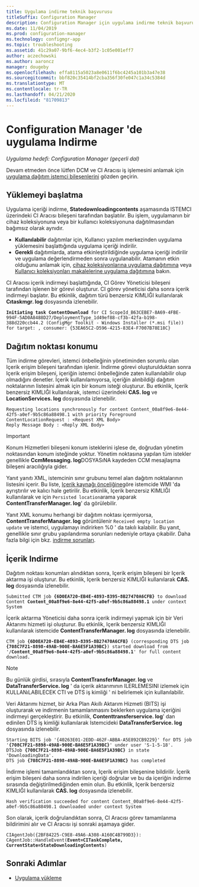 ```yaml
---
title: Uygulama indirme teknik başvurusu
titleSuffix: Configuration Manager
description: Configuration Manager için uygulama indirme teknik başvurusu sorunlarını giderme.
ms.date: 11/04/2019
ms.prod: configuration-manager
ms.technology: configmgr-app
ms.topic: troubleshooting
ms.assetid: 41c29a07-9bf6-4ec4-b3f2-1c05e001eff7
author: aczechowski
ms.author: aaroncz
manager: dougeby
ms.openlocfilehash: effa8115a5023a8e0611f6bc4245a101b3a47e38
ms.sourcegitcommit: bbf820c35414bf2cba356f30fe047c1a34c5384d
ms.translationtype: MT
ms.contentlocale: tr-TR
ms.lasthandoff: 04/21/2020
ms.locfileid: "81709813"
---
```

# <a name="application-download-in-configuration-manager"></a>Configuration Manager 'de uygulama Indirme

*Uygulama hedefi: Configuration Manager (geçerli dal)*

Devam etmeden önce lütfen DCM ve CI Aracısı iş işlemesini anlamak için [uygulama dağıtım istemci bileşenlerini](client-components-technical-reference.md) gözden geçirin.

## <a name="download-initiation"></a>Yüklemeyi başlatma

Uygulama içeriği indirme, **Statedownloadingcontents** aşamasında ISTEMCI üzerindeki CI Aracısı bileşeni tarafından başlatılır. Bu işlem, uygulamanın bir cihaz koleksiyonuna veya bir kullanıcı koleksiyonuna dağıtılmasından bağımsız olarak aynıdır.

- **Kullanılabilir** dağıtımlar için, Kullanıcı yazılım merkezinden uygulama yüklemesini başlattığında uygulama içeriği indirilir.
- **Gerekli** dağıtımlarda, atama etkinleştirildiğinde uygulama içeriği indirilir ve uygulama değerlendirmeden sonra uygulanabilir. Atamanın etkin olduğunu anlamak için, [cihaz koleksiyonlarına uygulama dağıtımına](device-deployment-technical-reference.md) veya [Kullanıcı koleksiyonları makalelerine uygulama dağıtımına](user-deployment-technical-reference.md) bakın.

CI Aracısı içerik indirmeyi başlattığında, CI Görev Yöneticisi bileşeni tarafından işlenen bir görevi oluşturur. CI görev yöneticisi daha sonra içerik indirmeyi başlatır. Bu etkinlik, dağıtım türü benzersiz KIMLIĞI kullanılarak **Cıtaskmgr. log** dosyasında izlenebilir.

<pre><code class="lang-text"><b>Initiating task ContentDownload</b> for CI ScopeId_B63CEBE7-8A69-4FBE-994F-5AD0A8488D27/DeploymentType_1d49ef88-cf3b-42fa-b198-388d220ccb44.2 (ConfigMgr Toolkit - Windows Installer (*.msi file)) for target: , consumer: {53EA65C2-D596-4215-83E4-F7007B78E18C}
</code></pre>

## <a name="distribution-point-location"></a>Dağıtım noktası konumu

Tüm indirme görevleri, istemci önbelleğinin yönetiminden sorumlu olan Içerik erişim bileşeni tarafından işlenir. İndirme görevi oluşturulduktan sonra Içerik erişim bileşeni, içeriğin istemci önbelleğinde zaten kullanılabilir olup olmadığını denetler. İçerik kullanılamıyorsa, içeriğin alınbildiği dağıtım noktalarının listesini almak için bir konum isteği oluşturur. Bu etkinlik, Içerik benzersiz KIMLIĞI kullanılarak, istemci üzerindeki **CAS. log** ve **LocationServices. log** dosyasında izlenebilir.

```text
Requesting locations synchronously for content Content_00a8f9e6-8e44-42f5-a0ef-9b5c86a88498.1 with priority Foreground
ContentLocationRequest : <Request XML Body>
Reply Message Body : <Reply XML Body>
```

> [!IMPORTANT]
> Konum Hizmetleri bileşeni konum isteklerini işlese de, doğrudan yönetim noktasından konum isteğinde yoktur. Yönetim noktasına yapılan tüm istekler genellikle **CcmMessaging. log**DOSYASıNA kaydeden CCM mesajlaşma bileşeni aracılığıyla gider.

Yanıt yanıtı XML, istemcinin sınır grubunu temel alan dağıtım noktalarının listesini içerir. Bu liste, [Içerik kaynağı önceliğine](../../core/plan-design/hierarchy/fundamental-concepts-for-content-management.md#content-source-priority)göre istemcide WMI 'da ayrıştırılır ve kalıcı hale getirilir. Bu etkinlik, Içerik benzersiz KIMLIĞI kullanılarak ve için `Persisted location`arama yaparak **ContentTransferManager. log**' da görülebilir. 

Yanıt XML konumu herhangi bir dağıtım noktası içermiyorsa, **ContentTransferManager. log** görüntülenir `Received empty location update` ve istemci, uygulamayı indirirken %0 ' da takılı kalabilir. Bu yanıt, genellikle sınır grubu yapılandırma sorunları nedeniyle ortaya çıkabilir. Daha fazla bilgi için bkz. [indirme sorunları](../deploy-use/troubleshoot-application-deployment.md#download-failures).

## <a name="content-download"></a>İçerik Indirme

Dağıtım noktası konumları alındıktan sonra, Içerik erişim bileşeni bir Içerik aktarma işi oluşturur. Bu etkinlik, Içerik benzersiz KIMLIĞI kullanılarak **CAS. log** dosyasında izlenebilir.

<pre><code class="lang-text">Submitted CTM job <b>{6D0EA720-EB4E-4893-8395-8B27470A6CFB}</b> to download Content <b>Content_00a8f9e6-8e44-42f5-a0ef-9b5c86a88498.1</b> under context System
</code></pre>

İçerik aktarma Yöneticisi daha sonra içerik indirmeyi yapmak için bir Veri Aktarımı hizmeti işi oluşturur. Bu etkinlik, Içerik benzersiz KIMLIĞI kullanılarak istemcide **ContentTransferManager. log** dosyasında izlenebilir.

<pre><code class="lang-text">CTM job <b>{6D0EA720-EB4E-4893-8395-8B27470A6CFB}</b> (corresponding DTS job <b>{708C7F21-8898-49AB-900E-BA6E5F1A39BC}</b>) started download from '<Distribution Point URL>/<b>Content_00a8f9e6-8e44-42f5-a0ef-9b5c86a88498.1</b>' for full content download.
</code></pre>

> [!NOTE]
> Bu günlük girdisi, sırasıyla **ContentTransferManager. log** ve **DataTransferService. log** ' da içerik aktarımının ILERLEMESINI izlemek için KULLANıLABILECEK CTI ve DTS iş kimliği ' ni belirlemek için kullanılabilir.

Veri Aktarımı hizmet, bir Arka Plan Akıllı Aktarım Hizmeti (BITS) işi oluşturarak ve indirmenin tamamlanmasını beklerken uygulama içeriğini indirmeyi gerçekleştirir. Bu etkinlik, **Contenttransferservice. log**' dan edinilen DTS iş kimliği kullanılarak Istemcideki **DataTransferService. log** dosyasında izlenebilir.

<pre><code class="lang-text">Starting BITS job '{40263E01-2EDD-462F-ABBA-A5E892CB9229}' for DTS job '<b>{708C7F21-8898-49AB-900E-BA6E5F1A39BC}</b>' under user 'S-1-5-18'.
DTSJob <b>{708C7F21-8898-49AB-900E-BA6E5F1A39BC}</b> in state 'DownloadingData'.
DTS job <b>{708C7F21-8898-49AB-900E-BA6E5F1A39BC}</b> has completed
</code></pre>

İndirme işlemi tamamlandıktan sonra, Içerik erişim bileşenine bildirilir. İçerik erişim bileşeni daha sonra indirilen içeriği doğrular ve bu da içeriğin indirme sırasında değiştirilmediğinden emin olun. Bu etkinlik, Içerik benzersiz KIMLIĞI kullanılarak **CAS. log** dosyasında izlenebilir.

```text
Hash verification succeeded for content Content_00a8f9e6-8e44-42f5-a0ef-9b5c86a88498.1 downloaded under context System
```

Son olarak, içerik doğrulandıktan sonra, CI Aracısı görev tamamlanma bildirimini alır ve CI Aracısı işi sonraki aşamaya gider.

<pre><code class="lang-text">CIAgentJob({2BF84225-C9E8-49A6-A308-A160C4B799D3}): CAgentJob::HandleEvent(<b>Event=CITaskComplete, CurrentState=StateDownloadingContents</b>)
</code></pre>

## <a name="next-steps"></a>Sonraki Adımlar

- [Uygulama yükleme](deployment-install-technical-reference.md)
